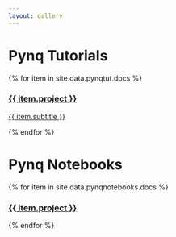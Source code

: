 ```yaml
---
layout: gallery
---
```




# Pynq Tutorials

<div class="gallery">
{% for item in site.data.pynqtut.docs %}
  <div class="item">
    <a href="{{ item.url }}">
      <img src="{{ item.img }}" alt="">
      <div class="desc">
        <h3>{{ item.project }}</h3>
        <p>{{ item.subtitle }}</p>
      </div>
    </a>
  </div>
  {% endfor %} 
</div>

# Pynq Notebooks

<div class="gallery">
{% for item in site.data.pynqnotebooks.docs %}
  <div class="item">
    <a href="{{ item.url }}">
      <img src="{{ item.img }}" alt="">
      <div class="desc">
        <h3>{{ item.project }}</h3>
      </div>
    </a>
  </div>
  {% endfor %} 
</div>

